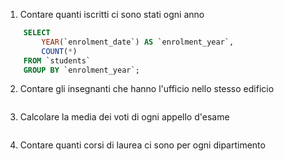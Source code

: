 1. Contare quanti iscritti ci sono stati ogni anno

```sql
    SELECT
        YEAR(`enrolment_date`) AS `enrolment_year`,
        COUNT(*)
    FROM `students`
    GROUP BY `enrolment_year`;
```

2. Contare gli insegnanti che hanno l'ufficio nello stesso edificio

```sql

```

3. Calcolare la media dei voti di ogni appello d'esame

```sql

```

4. Contare quanti corsi di laurea ci sono per ogni dipartimento

```sql

```
